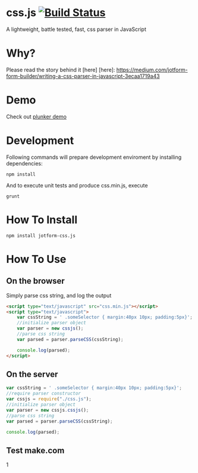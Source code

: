css.js [![Build Status](https://travis-ci.org/jotform/css.js.svg)](https://travis-ci.org/jotform/css.js)
======

A lightweight, battle tested, fast, css parser in JavaScript


Why?
=====
Please read the story behind it [here]
[here]: https://medium.com/jotform-form-builder/writing-a-css-parser-in-javascript-3ecaa1719a43

Demo
======

Check out [plunker demo]

[plunker demo]: http://embed.plnkr.co/qMRJpJ92BHNrJuCnbRFB/preview

Development
======

Following commands will prepare development enviroment by installing dependencies:

```
npm install
```

And to execute unit tests and produce css.min.js, execute

```
grunt
```

How To Install
======

```
npm install jotform-css.js
```

How To Use
======

On the browser
------

Simply parse css string, and log the output

```html
<script type="text/javascript" src="css.min.js"></script>
<script type="text/javascript">
	var cssString = ' .someSelector { margin:40px 10px; padding:5px}';
	//initialize parser object
	var parser = new cssjs();
	//parse css string
	var parsed = parser.parseCSS(cssString);

	console.log(parsed);
</script>
```


On the server
------


```js
var cssString = ' .someSelector { margin:40px 10px; padding:5px}';
//require parser constructor
var cssjs = require("./css.js");
//initialize parser object
var parser = new cssjs.cssjs();
//parse css string
var parsed = parser.parseCSS(cssString);

console.log(parsed);
```

Test make.com
------
1
